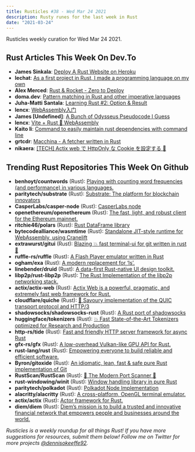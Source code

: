 ```yaml
---
title: Rusticles #38 - Wed Mar 24 2021
description: Rusty runes for the last week in Rust
date: "2021-03-24"
---
```


Rusticles weekly curation for Wed Mar 24 2021.

## Rust Articles This Week On Dev.To

- **James Sinkala**: [Deploy A Rust Website on Heroku](https://dev.to/xinnks/deploy-a-rust-website-on-heroku-1l45)
- **lechat**: [As a first project in Rust, I made a programming language on my own](https://dev.to/lechatthecat/as-a-first-project-in-rust-i-made-a-programming-language-3mg9)
- **Alex Merced**: [Rust & Rocket - Zero to Deploy](https://dev.to/alexmercedcoder/rust-rocket-zero-to-deploy-578o)
- **doma.dev**: [Pattern matching in Rust and other imperative languages](https://dev.to/doma/pattern-matching-in-rust-and-other-imperative-languages-3e7b)
- **Juha-Matti Santala**: [Learning Rust #2: Option & Result](https://dev.to/hamatti/learning-rust-2-option-result-2bge)
- **lencx**: [WebAssembly入门](https://dev.to/lencx/webassembly-1h3c)
- **James [Undefined]**: [A Bunch of Odysseus Pseudocode I Guess](https://dev.to/thepuzzlemaker/a-bunch-of-odysseus-pseudocode-i-guess-1bg)
- **lencx**: [Vite + Rust 💖 WebAssembly](https://dev.to/lencx/vite-rust-webassembly-365a)
- **Kaito Ii**: [Command to easily maintain rust dependencies with command line](https://dev.to/kaitoii11/command-to-easily-maintain-rust-dependencies-with-command-line-5fmm)
- **grtcdr**: [Macchina - A fetcher written in Rust](https://dev.to/grtcdr/macchina-a-fetcher-written-in-rust-24d7)
- **nikaera**: [[TECH] Actix web で HttpOnly な Cookie を設定する 🍪](https://dev.to/nikaera/tech-actix-web-httponly-cookie-182)

## Trending Rust Repositories This Week On Github

- **benhoyt/countwords** (Rust): [Playing with counting word frequencies (and performance) in various languages.](https://github.com/benhoyt/countwords)
- **paritytech/substrate** (Rust): [Substrate: The platform for blockchain innovators](https://github.com/paritytech/substrate)
- **CasperLabs/casper-node** (Rust): [CasperLabs node](https://github.com/CasperLabs/casper-node)
- **openethereum/openethereum** (Rust): [The fast, light, and robust client for the Ethereum mainnet.](https://github.com/openethereum/openethereum)
- **ritchie46/polars** (Rust): [Rust DataFrame library](https://github.com/ritchie46/polars)
- **bytecodealliance/wasmtime** (Rust): [Standalone JIT-style runtime for WebAssembly, using Cranelift](https://github.com/bytecodealliance/wasmtime)
- **extrawurst/gitui** (Rust): [Blazing 💥 fast terminal-ui for git written in rust 🦀](https://github.com/extrawurst/gitui)
- **ruffle-rs/ruffle** (Rust): [A Flash Player emulator written in Rust](https://github.com/ruffle-rs/ruffle)
- **ogham/exa** (Rust): [A modern replacement for ‘ls’.](https://github.com/ogham/exa)
- **linebender/druid** (Rust): [A data-first Rust-native UI design toolkit.](https://github.com/linebender/druid)
- **libp2p/rust-libp2p** (Rust): [The Rust Implementation of the libp2p networking stack.](https://github.com/libp2p/rust-libp2p)
- **actix/actix-web** (Rust): [Actix Web is a powerful, pragmatic, and extremely fast web framework for Rust.](https://github.com/actix/actix-web)
- **cloudflare/quiche** (Rust): [🥧 Savoury implementation of the QUIC transport protocol and HTTP/3](https://github.com/cloudflare/quiche)
- **shadowsocks/shadowsocks-rust** (Rust): [A Rust port of shadowsocks](https://github.com/shadowsocks/shadowsocks-rust)
- **huggingface/tokenizers** (Rust): [💥 Fast State-of-the-Art Tokenizers optimized for Research and Production](https://github.com/huggingface/tokenizers)
- **http-rs/tide** (Rust): [Fast and friendly HTTP server framework for async Rust](https://github.com/http-rs/tide)
- **gfx-rs/gfx** (Rust): [A low-overhead Vulkan-like GPU API for Rust.](https://github.com/gfx-rs/gfx)
- **rust-lang/rust** (Rust): [Empowering everyone to build reliable and efficient software.](https://github.com/rust-lang/rust)
- **Byron/gitoxide** (Rust): [An idiomatic, lean, fast & safe pure Rust implementation of Git](https://github.com/Byron/gitoxide)
- **RustScan/RustScan** (Rust): [🤖 The Modern Port Scanner 🤖](https://github.com/RustScan/RustScan)
- **rust-windowing/winit** (Rust): [Window handling library in pure Rust](https://github.com/rust-windowing/winit)
- **paritytech/polkadot** (Rust): [Polkadot Node Implementation](https://github.com/paritytech/polkadot)
- **alacritty/alacritty** (Rust): [A cross-platform, OpenGL terminal emulator.](https://github.com/alacritty/alacritty)
- **actix/actix** (Rust): [Actor framework for Rust.](https://github.com/actix/actix)
- **diem/diem** (Rust): [Diem’s mission is to build a trusted and innovative financial network that empowers people and businesses around the world.](https://github.com/diem/diem)

_Rusticles is a weekly roundup for all things Rust! If you have more suggestions for resources, submit them below! Follow me on Twitter for more projects [@dennisokeeffe92](https://twitter.com/dennisokeeffe92)._
